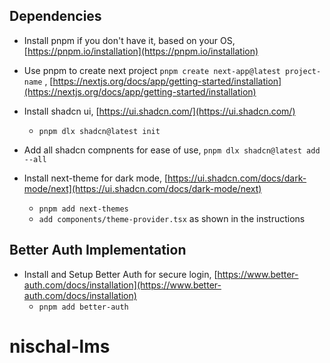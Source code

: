 ## Dependencies

- Install pnpm if you don't have it, based on your OS, [https://pnpm.io/installation](https://pnpm.io/installation)

- Use pnpm to create next project `pnpm create next-app@latest project-name` , [https://nextjs.org/docs/app/getting-started/installation](https://nextjs.org/docs/app/getting-started/installation)

- Install shadcn ui, [https://ui.shadcn.com/](https://ui.shadcn.com/)
  - `pnpm dlx shadcn@latest init`
- Add all shadcn compnents for ease of use, `pnpm dlx shadcn@latest add --all`

- Install next-theme for dark mode, [https://ui.shadcn.com/docs/dark-mode/next](https://ui.shadcn.com/docs/dark-mode/next)
  - `pnpm add next-themes`
  - `add components/theme-provider.tsx` as shown in the instructions

## Better Auth Implementation

- Install and Setup Better Auth for secure login, [https://www.better-auth.com/docs/installation](https://www.better-auth.com/docs/installation)
  - `pnpm add better-auth`
# nischal-lms
